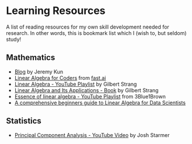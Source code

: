 # Learning Resources
A list of reading resources for my own skill development needed for research. In other words, this is bookmark list which I (wish to, but seldom) study!

## Mathematics
* [Blog](https://jeremykun.com)  by Jeremy Kun
* [Linear Algebra for Coders](https://github.com/fastai/numerical-linear-algebra/blob/master/README.md) from [fast.ai](fast.ai)
* [Linear Algebra - YouTube Playlist](https://www.youtube.com/watch?v=ZK3O402wf1c&list=PL49CF3715CB9EF31D) by Gilbert Strang
* [Linear Algebra and Its Applications - Book](https://www.goodreads.com/book/show/179699.Linear_Algebra_and_Its_Applications) by Gilbert Strang
* [Essence of linear algebra - YouTube Playlist](https://www.youtube.com/playlist?list=PLZHQObOWTQDPD3MizzM2xVFitgF8hE_ab) from 3Blue1Brown
* [A comprehensive beginners guide to Linear Algebra for Data Scientists](https://www.analyticsvidhya.com/blog/2017/05/comprehensive-guide-to-linear-algebra/)

## Statistics
* [Principal Component Analysis - YouTube Video](https://www.youtube.com/watch?v=FgakZw6K1QQ) by Josh Starmer
